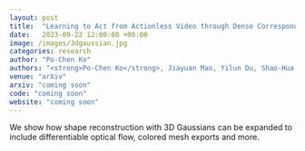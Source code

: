 ```yaml
---
layout: post
title:  "Learning to Act from Actionless Video through Dense Correspondences"
date:   2023-09-22 12:00:00 +00:00
image: /images/3dgaussian.jpg
categories: research
author: "Po-Chen Ko"
authors: "<strong>Po-Chen Ko</strong>, Jiayuan Mao, Yilun Du, Shao-Hua Sun, Joshua B. Tenenbaum"
venue: "arXiv"
arxiv: "coming soon"
code: "coming soon"
website: "coming soon"
---
```

We show how shape reconstruction with 3D Gaussians can be expanded to include differentiable optical flow, colored mesh exports and more. 